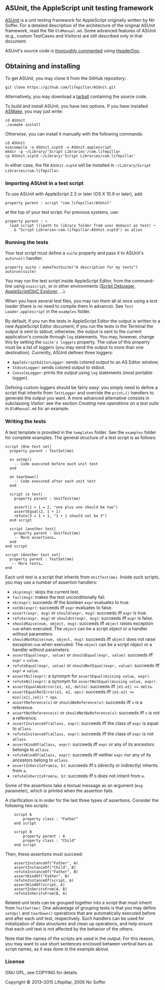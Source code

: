 ## ASUnit, the AppleScript unit testing framework

[ASUnit](http://nirs.freeshell.org/asunit/) is a unit testing framework for
AppleScript originally written by Nir Soffer.
For a detailed description of the architecture of the original ASUnit framework,
read the file `OldManual.md`. Some advanced features of ASUnit (e.g., custom
TestCases and Visitors) are still described only in that document.

ASUnit's source code is [thoroughly commented](http://lifepillar.com/ASUnit/)
using [HeaderDoc](https://developer.apple.com/library/mac/documentation/DeveloperTools/Conceptual/HeaderDoc/intro/intro.html).

## Obtaining and installing

To get ASUnit, you may clone it from the GitHub repository:

    git clone https://github.com/lifepillar/ASUnit.git

Alternatively, you may download a [tarball](https://github.com/lifepillar/ASUnit/releases)
containing the source code.

To build and install ASUnit, you have two options. If you have installed
[ASMake](https://github.com/lifepillar/ASMake), you may just write:

    cd ASUnit
    ./asmake install

Otherwise, you can install it manually with the following commands:

    cd ASUnit
    osacompile -o ASUnit.scptd -x ASUnit.applescript
    mkdir -p ~/Library/'Script Libraries'/com.lifepillar
    cp ASUnit.scptd ~/Library/'Script Libraries/com.lifepillar'

In either case, the file `ASUnit.scptd` will be installed in `~/Library/Script Libraries/com.lifepillar`.


### Importing ASUnit in a test script

To use ASUnit with AppleScript 2.3 or later (OS X 10.9 or later), add

    property parent : script "com.lifepillar/ASUnit"

at the top of your test script. For previous systems, use:

    property parent : ¬
      load script (((path to library folder from user domain) as text) ¬
        & "Script Libraries:com.lifepillar:ASUnit.scptd") as alias


### Running the tests

Your test script must define a `suite` property and pass it to ASUnit's
`autorun()` handler:

    property suite : makeTestSuite("A description for my tests")
    autorun(suite)

You may run the test script inside AppleScript Editor,
from the command-line using `osascript`, or in other
environments ([Script Debugger], [AppleScriptObjC Explorer], …).

[Script Debugger]: http://www.latenightsw.com/sd4/ "Script Debugger"
[AppleScriptObjC Explorer]: http://www.macosxautomation.com/applescript/apps/explorer.html "AppleScriptObjC Explorer"

When you have several test files, you may run them all at once using
a _test loader_ (there is no need to compile them in advance).
See `Test Loader.applescript` in the `examples` folder.

By default, if you run the tests in AppleScript Editor the output is written
to a new AppleScript Editor document; if you run the tests in the Terminal
the output is sent to stdout; otherwise, the output is sent to the current
application's console through `log` statements. You may, however, change this
by setting the `suite's loggers` property. The value of this property
must be a list of _loggers_ (you may send the output to more than one
destination). Currently, ASUnit defines three loggers:

- `AppleScriptEditorLogger`: sends colored output to an AS Editor window;
- `StdoutLogger`: sends colored output to stdout.
- `ConsoleLogger`: prints the output using `log` statements (most portable logger).

Defining custom loggers should be fairly easy: you simply need to define a
script that inherits from `TestLogger` and override the `print…()` handlers to
generate the output you want. A more advanced alternative consists in
subclassing _Visitor_: see the section _Creating new operations on a test suite_
in `OldManual.md` for an example.


### Writing the tests

A test template is provided in the `templates` folder.
See the `examples` folder for complete examples.
The general structure of a test script is as follows:

    script |One test set|
      property parent : TestSet(me)

      on setUp()
        -- Code executed before each unit test
      end

      on tearDown()
        -- Code executed after each unit test
      end

      script |a test|
        property parent : UnitTest(me)

        assert(1 + 1 = 2, "one plus one should be two")
        assertEqual(2, 1 + 1)
        refute(3 = 1 + 1, "1 + 1 should not be 3")
      end script

      script |another test|
        property parent : UnitTest(me)
        -- More assertions…
      end
    end script

    script |Another test set|
      property parent : TestSet(me)
       -- More tests…
    end

Each unit test is a script that inherits from `UnitTest(me)`. Inside such scripts,
you may use a number of assertion handlers:

- `skip(msg)`: skips the current test.
- `fail(msg)`: makes the test unconditionally fail.
- `ok(expr)`: succeeds iff the boolean `expr` evaluates to true.
- `notOk(expr)`: succeeds iff `expr` evaluates to false.
- `assert(expr, msg)` or `should(expr, msg)`: succeeds iff `expr` is true.
- `refute(expr, msg)` or `shouldnt(expr, msg)`: succeeds iff `expr` is false.
- `shouldRaise(num, object, msg)`: succeeds iff `object` raises exception `num` when executed.
   The `object` can be a script object or a handler without parameters.
- `shouldNotRaise(num, object, msg)`: succeeds iff `object` does not raise exception `num` when executed.
   The `object` can be a script object or a handler without parameters.
- `assertEqual(expr, value)` or `shouldEqual(expr, value)`: succeeds iff `expr` = `value`.
- `refuteEqual(expr, value)` or `shouldNotEqual(expr, value)`: succeeds iff `expr` ≠ `value`.
- `assertNil(expr)`: a synonym for `assertEqual(missing value, expr)`.
- `refuteNil(expr)`: a synonym for `assertNotEqual(missing value, expr)`.
- `assertEqualAbsError(e1, e2, delta)`: succeeds iff `|e1-e2| <= delta`.
- `assertEqualRelError(e1, e2, eps)`: succeeds iff `|e1-e2| <= min(|e1|,|e2|) * eps`.
- `assertReference(x)` or `shouldBeReference(x)`: succeeds iff `x` is a reference.
- `assertNotReference(x)` or `shouldNotBeReference(x)`: succeeds iff `x` is not a reference.
- `assertInstanceOf(aClass, expr)`: succeeds iff the class of `expr` is equal to `aClass`.
- `refuteInstanceOf(aClass, expr)`: succeeds iff the class of `expr` is not `aClass`.
- `assertKindOf(aClass, expr)`: succeeds iff `expr` or any of its ancestors belongs to `aClass`.
- `refuteKindOf(aClass, expr)`: succeeds iff neither `expr` nor any of its ancestors belong to `aClass`.
- `assertInheritsFrom(a, b)`: succeeds iff `b` (directly or indirectly) inherits from `a`.
- `refuteInheritsFrom(a, b)`: succeeds iff `b` does not inherit from `a`.

Some of the assertions take a textual message as an argument (`msg` parameter),
which is printed when the assertion fails.

A clarification is in order for the last three types of assertions.
Consider the following two scripts:

		script A
			property class : "Father"
		end script

		script B
			property parent : A
			property class : "Child"
		end script

Then, these assertions must succeed:

		assertInstanceOf("Father", A)
		assertInstanceOf("Child", B)
		refuteInstanceOf("Father", B)
		assertKindOf("Father", B)
		refuteInstanceOf(script, A)
		assertKindOf(script, A)
		assertInheritsFrom(A, B)
		refuteInheritsFrom(B, A)

Related unit tests can be grouped together into a script that must
inherit from `TestSet(me)`. One advantage of grouping
tests is that you may define `setUp()` and `tearDown()` operations
that are automatically executed before and after each unit test, respectively.
Such handlers can be used for initialization of
data structures and clean up operations, and help ensure that each unit test
is not affected by the behavior of the others.

Note that the names of the scripts are used in the output. For this reason,
you may want to use short sentences enclosed between vertical bars as script
names, as it was done in the example above.


### License

GNU GPL, see COPYING for details.

Copyright © 2013–2015 Lifepillar, 2006 Nir Soffer
